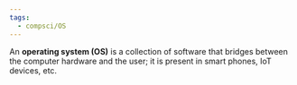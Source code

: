 ```yaml
---
tags:
  - compsci/OS
---
```

An **operating system (OS)** is a collection of software that bridges between the computer hardware and the user; it is present in smart phones, IoT devices, etc.